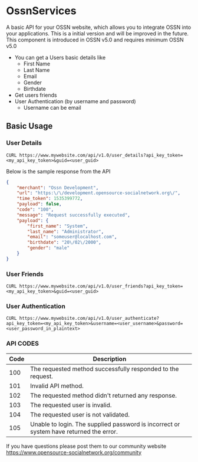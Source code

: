 # OssnServices
A basic API for your OSSN website, which allows you to integrate OSSN into your applications. This is a initial version and will be improved in the future.  This component is introduced in OSSN v5.0 and requires minimum OSSN v5.0

* You can get a Users basic details like 
   - First Name
   - Last Name
   - Email
   - Gender
   - Birthdate
 * Get users friends
 * User Authentication (by username and password)
    - Username can be email
 
## Basic Usage

### User Details

    CURL https://www.mywebsite.com/api/v1.0/user_details?api_key_token=<my_api_key_token>&guid=<user_guid>
    
Below is the sample response from the API

```json
{
    "merchant": "Ossn Development",
    "url": "https:\/\/development.opensource-socialnetwork.org\/",
    "time_token": 1535399772,
    "payload": false,
    "code": "100",
    "message": "Request successfully executed",
    "payload": {
        "first_name": "System",
        "last_name": "Administrator",
        "email": "someuser@localhost.com",
        "birthdate": "20\/02\/2000",
        "gender": "male"
    }
}
```
### User Friends

    CURL https://www.mywebsite.com/api/v1.0/user_friends?api_key_token=<my_api_key_token>&guid=<user_guid>

### User Authentication

    CURL https://www.mywebsite.com/api/v1.0/user_authenticate?api_key_token=<my_api_key_token>&username=<user_username>&password=<user_password_in_plaintext>
    
### API CODES

Code   | Description
------------ | -------------
100 | The requested method successfully responded to the request.
101 | Invalid API method.
102 | The requested method didn't returned any response.
103 | The requested user is invalid.
104 | The requested user is not validated.
105 | Unable to login. The supplied password is incorrect or system have returned the error.

If you have questions please post them to our community website https://www.opensource-socialnetwork.org/community
